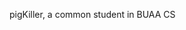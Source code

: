 pigKiller, a common student in BUAA CS

<!---
pigKillerMaster/pigKillerMaster is a ✨ special ✨ repository because its `README.md` (this file) appears on your GitHub profile.
You can click the Preview link to take a look at your changes.
--->
